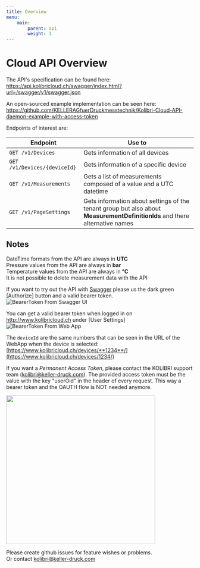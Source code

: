 ```yaml
---
title: Overview
menu:
    main:
        parent: api
        weight: 1
---
```


# Cloud API Overview

The API's specification can be found here: <https://api.kolibricloud.ch/swagger/index.html?url=/swagger/v1/swagger.json>

An open-sourced example implementation can be seen here: <https://github.com/KELLERAGfuerDruckmesstechnik/Kolibri-Cloud-API-daemon-example-with-access-token>

Endpoints of interest are:  

| Endpoint                     | Use to                                                                                                                      |
| ---------------------------- | --------------------------------------------------------------------------------------------------------------------------- |
| `GET /v1/Devices`            | Gets information of all devices                                                                                             |
| `GET /v1/Devices/{deviceId}` | Gets information of a specific device                                                                                       |
| `GET /v1/Measurements`       | Gets a list of measurements composed of a value and a UTC datetime                                                          |
| `GET /v1/PageSettings`       | Gets information about settings of the tenant group but also about **MeasurementDefinitionIds** and there alternative names |

## Notes

DateTime formats from the API are always in **UTC**  
Pressure values from the API are always in **bar**  
Temperature values from the API are always in **°C**  
It is not possible to delete measurement data with the API  

If you want to try out the API with [Swagger](https://api.kolibricloud.ch/swagger/index.html?url=/swagger/v1/swagger.json) please us the dark green [Authorize] button and a valid bearer token.  
![BearerToken From Swagger UI](../img/BearerTokenFromSwaggerUI.png)

You can get a valid bearer token when logged in on <http://www.kolibricloud.ch> under [User Settings]  
![BearerToken From Web App](../img/BearerTokenFromWebApp.png)

The `deviceId` are the same numbers that can be seen in the URL of the WebApp when the device is selected: [https://www.kolibricloud.ch/devices/**1234**/](https://www.kolibricloud.ch/devices/1234/)

If you want a *Permanent Access Token*, please contact the KOLIBRI support team (<kolibri@keller-druck.com>).
The provided access token must be the value with the key "userOid" in the header of every request. This way a bearer token and the OAUTH flow is NOT needed anymore. 

<img src="https://i.imgur.com/BtOYz6h.png" width="400">

Please create github issues for feature wishes or problems.  
Or contact <kolibri@keller-druck.com>